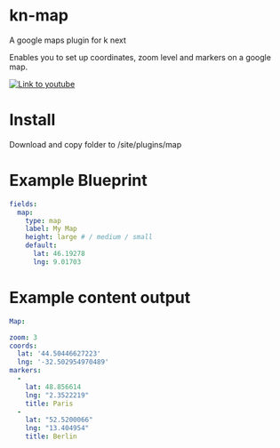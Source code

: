 # kn-map
A google maps plugin for k next

Enables you to set up coordinates, zoom level and markers on a google map. 

[![Link to youtube](preview.gif)](https://www.youtube.com/watch?v=a_IKjDoQGy8)

# Install 
Download and copy folder to /site/plugins/map


# Example Blueprint

```yaml
fields:
  map:
    type: map
    label: My Map
    height: large # / medium / small
    default:
      lat: 46.19278
      lng: 9.01703
```

# Example content output

```yaml
Map: 

zoom: 3
coords:
  lat: '44.50446627223'
  lng: '-32.502954970489'
markers:
  - 
    lat: 48.856614
    lng: "2.3522219"
    title: Paris
  - 
    lat: "52.5200066"
    lng: "13.404954"
    title: Berlin
```
